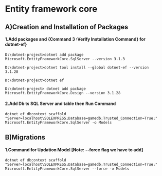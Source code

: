 
# Entity framework core
 


## A)Creation and Installation of Packages

#### 1.Add  packages and  {Command 3 :Verify Installation Command} for dotnet-ef}
```
D:\dotnet-project>dotnet add package Microsoft.EntityFrameworkCore.SqlServer --version 3.1.3

D:\dotnet-project>dotnet tool install --global dotnet-ef --version 3.1.28

D:\dotnet-project>dotnet ef

D:\dotnet-project> dotnet add package Microsoft.EntityFrameworkCore.Design --version 3.1.28
```

#### 2.Add Db ts SQL Server and table then Run Command
```
dotnet ef dbcontext scaffold "Server=localhost\SQLEXPRESS;Database=gamedb;Trusted_Connection=True;" Microsoft.EntityFrameworkCore.SqlServer -o Models 

```


## B)Migrations

#### 1.Command for Updation Model [Note: --force flag we have to add]
```
dotnet ef dbcontext scaffold "Server=localhost\SQLEXPRESS;Database=gamedb;Trusted_Connection=True;" Microsoft.EntityFrameworkCore.SqlServer --force -o Models 

```

